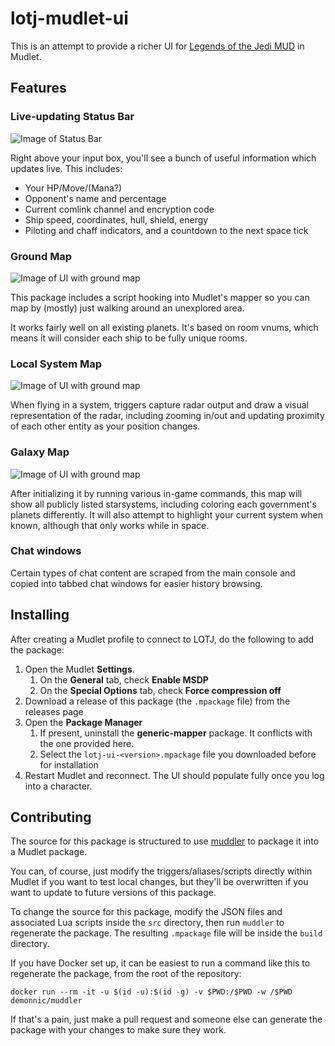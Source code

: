 # lotj-mudlet-ui

This is an attempt to provide a richer UI for [Legends of the Jedi MUD](https://www.legendsofthejedi.com/) in Mudlet.


## Features

### Live-updating Status Bar

![Image of Status Bar](https://github.com/rengawm/lotj-mudlet-ui/blob/main/images/stats-bar.png?raw=true)

Right above your input box, you'll see a bunch of useful information which updates live. This includes:

- Your HP/Move/(Mana?)
- Opponent's name and percentage
- Current comlink channel and encryption code
- Ship speed, coordinates, hull, shield, energy
- Piloting and chaff indicators, and a countdown to the next space tick

### Ground Map

![Image of UI with ground map](https://github.com/rengawm/lotj-mudlet-ui/blob/main/images/ground-map.png?raw=true)

This package includes a script hooking into Mudlet's mapper so you can map by (mostly) just walking around an unexplored area.

It works fairly well on all existing planets. It's based on room vnums, which means it will consider each ship to be fully unique rooms.

### Local System Map

![Image of UI with ground map](https://github.com/rengawm/lotj-mudlet-ui/blob/main/images/system-map.png?raw=true)

When flying in a system, triggers capture radar output and draw a visual representation of the radar, including zooming in/out and updating proximity of each other entity as your position changes.

### Galaxy Map

![Image of UI with ground map](https://github.com/rengawm/lotj-mudlet-ui/blob/main/images/galaxy-map.png?raw=true)

After initializing it by running various in-game commands, this map will show all publicly listed starsystems, including coloring each government's planets differently. It will also attempt to highlight your current system when known, although that only works while in space.

### Chat windows

Certain types of chat content are scraped from the main console and copied into tabbed chat windows for easier history browsing.


## Installing

After creating a Mudlet profile to connect to LOTJ, do the following to add the package:

1. Open the Mudlet **Settings**.
   1. On the **General** tab, check **Enable MSDP**
   1. On the **Special Options** tab, check **Force compression off**
1. Download a release of this package (the `.mpackage` file) from the releases page
1. Open the **Package Manager**
   1. If present, uninstall the **generic-mapper** package. It conflicts with the one provided here.
   1. Select the `lotj-ui-<version>.mpackage` file you downloaded before for installation
1. Restart Mudlet and reconnect. The UI should populate fully once you log into a character.


## Contributing

The source for this package is structured to use [muddler](https://github.com/demonnic/muddler) to package it into a Mudlet package.

You can, of course, just modify the triggers/aliases/scripts directly within Mudlet if you want to test local changes, but they'll be overwritten if you want to update to future versions of this package.

To change the source for this package, modify the JSON files and associated Lua scripts inside the `src` directory, then run `muddler` to regenerate the package. The resulting `.mpackage` file will be inside the `build` directory.

If you have Docker set up, it can be easiest to run a command like this to regenerate the package, from the root of the repository:

```
docker run --rm -it -u $(id -u):$(id -g) -v $PWD:/$PWD -w /$PWD demonnic/muddler
```

If that's a pain, just make a pull request and someone else can generate the package with your changes to make sure they work.